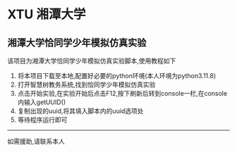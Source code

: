 # XTU 湘潭大学 
## 湘潭大学恰同学少年模拟仿真实验
该项目为湘潭大学恰同学少年模拟仿真实验脚本,使用教程如下
1. 将本项目下载至本地,配置好必要的python环境(本人环境为python3.11.8)
2. 打开智慧树教务系统,找到恰同学少年模拟仿真实验
3. 点击开始实验,在实验开始后点击F12,按下刷新后转到console一栏,在console内输入getUUID()
4. 复制出现的uuid,将其填入脚本内的uuid选项处
5. 等待程序运行即可

--- 

如需援助,请联系本人
